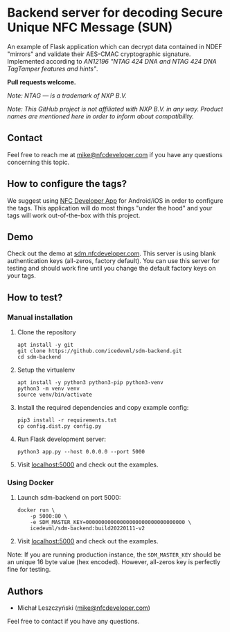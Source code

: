 # Backend server for decoding Secure Unique NFC Message (SUN)

An example of Flask application which can decrypt data contained in NDEF "mirrors" and validate their AES-CMAC cryptographic signature. Implemented according to _AN12196 "NTAG 424 DNA and NTAG 424 DNA TagTamper features and hints"_.

**Pull requests welcome.**

*Note: NTAG — is a trademark of NXP B.V.*

*Note: This GitHub project is not affiliated with NXP B.V. in any way. Product names are mentioned here in order to inform about compatibility.*

## Contact
Feel free to reach me at mike@nfcdeveloper.com if you have any questions concerning this topic.

## How to configure the tags?
We suggest using [NFC Developer App](https://nfcdeveloper.com/tag-app/tutorial/) for Android/iOS in order to configure the tags. This application will do most things "under the hood" and your tags will work out-of-the-box with this project.

## Demo
Check out the demo at [sdm.nfcdeveloper.com](https://sdm.nfcdeveloper.com/). This server is using blank authentication keys (all-zeros, factory default). You can use this server for testing and should work fine until you change the default factory keys on your tags.

## How to test?
### Manual installation
1. Clone the repository
   ```
   apt install -y git
   git clone https://github.com/icedevml/sdm-backend.git
   cd sdm-backend
   ```
2. Setup the virtualenv
   ```
   apt install -y python3 python3-pip python3-venv
   python3 -m venv venv
   source venv/bin/activate
   ```
3. Install the required dependencies and copy example config:
   ```
   pip3 install -r requirements.txt
   cp config.dist.py config.py
   ```
4. Run Flask development server:
   ```
   python3 app.py --host 0.0.0.0 --port 5000
   ```
5. Visit [localhost:5000](http://127.0.0.1:5000/) and check out the examples.

### Using Docker
1. Launch sdm-backend on port 5000:
   ```
   docker run \
       -p 5000:80 \
       -e SDM_MASTER_KEY=00000000000000000000000000000000 \
       icedevml/sdm-backend:build20220111-v2
   ```
2. Visit [localhost:5000](http://127.0.0.1:5000/) and check out the examples.

Note: If you are running production instance, the `SDM_MASTER_KEY` should be an unique 16 byte value (hex encoded). However, all-zeros key is perfectly fine for testing.

## Authors

* Michał Leszczyński (mike@nfcdeveloper.com)

Feel free to contact if you have any questions.
